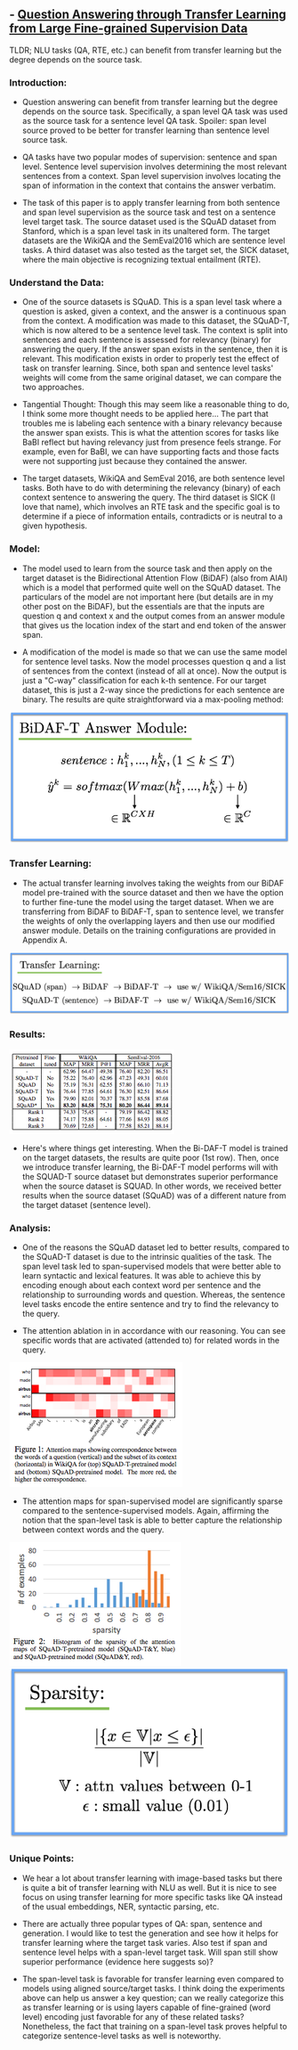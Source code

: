 ## - [Question Answering through Transfer Learning from Large Fine-grained Supervision Data](https://arxiv.org/abs/1702.02171)

TLDR; NLU tasks (QA, RTE, etc.) can benefit from transfer learning but the degree depends on the source task.

### Introduction:

- Question answering can benefit from transfer learning but the degree depends on the source task. Specifically, a span level QA task was used as the source task for a sentence level QA task. Spoiler: span level source proved to be better for transfer learning than sentence level source task.

- QA tasks have two popular modes of supervision: sentence and span level. Sentence level supervision involves determining the most relevant sentences from a context. Span level supervision involves locating the span of information in the context that contains the answer verbatim.

- The task of this paper is to apply transfer learning from both sentence and span level supervision as the source task and test on a sentence level target task. The source dataset used is the SQuAD dataset from Stanford, which is a span level task in its unaltered form. The target datasets are the WikiQA and the SemEval2016 which are sentence level tasks. A third dataset was also tested as the target set, the SICK dataset, where the main objective is recognizing textual entailment (RTE).

### Understand the Data:

- One of the source datasets is SQuAD. This is a span level task where a question is asked, given a context, and the answer is a continuous span from the context. A modification was made to this dataset, the SQuAD-T, which is now altered to be a sentence level task. The context is split into sentences and each sentence is assessed for relevancy (binary) for answering the query. If the answer span exists in the sentence, then it is relevant. This modification exists in order to properly test the effect of task on transfer learning. Since, both span and sentence level tasks' weights will come from the same original dataset, we can compare the two approaches. 

- Tangential Thought: Though this may seem like a reasonable thing to do, I think some more thought needs to be applied here... The part that troubles me is labeling each sentence with a binary relevancy because the answer span exists. This is what the attention scores for tasks like BaBI reflect but having relevancy just from presence feels strange. For example, even for BaBI, we can have supporting facts and those facts were not supporting just because they contained the answer. 

- The target datasets, WikiQA and SemEval 2016, are both sentence level tasks. Both have to do with determining the relevancy (binary) of each context sentence to answering the query. The third dataset is SICK (I love that name), which involves an RTE task and the specific goal is to determine if a piece of information entails, contradicts or is neutral to a given hypothesis.  

### Model:

- The model used to learn from the source task and then apply on the target dataset is the Bidirectional Attention Flow (BiDAF) (also from AIAI) which is a model that performed quite well on the SQuAD dataset. The particulars of the model are not important here (but details are in my other post on the BiDAF), but the essentials are that the inputs are question q and context x and the output comes from an answer module that gives us the location index of the start and end token of the answer span. 

- A modification of the model is made so that we can use the same model for sentence level tasks. Now the model processes question q and a list of sentences from the context (instead of all at once). Now the output is just a "C-way" classification for each k-th sentence. For our target dataset, this is just a  2-way since the predictions for each sentence are binary. The results are quite straightforward via a max-pooling method:

![eq1](images/transfer-qa/eq1.png)

### Transfer Learning:

- The actual transfer learning involves taking the weights from our BiDAF model pre-trained with the source dataset and then we have the option to further fine-tune the model using the target dataset. When we are transferring from BiDAF to BiDAF-T, span to sentence level, we transfer the weights of only the overlapping layers and then use our modified answer module. Details on the training configurations are provided in Appendix A. 

![eq2](images/transfer-qa/eq2.png)

### Results:

![diagram1](images/transfer-qa/diagram1.png)

- Here's where things get interesting. When the Bi-DAF-T model is trained on the target datasets, the results are quite poor (1st row). Then, once we introduce transfer learning, the Bi-DAF-T model performs will with the SQUAD-T source dataset but demonstrates superior performance when the source dataset is SQUAD. In other words, we received better results when the source dataset (SQuAD) was of a different nature from the target dataset (sentence level). 

### Analysis:

- One of the reasons the SQuAD dataset led to better results, compared to the SQuAD-T dataset is due to the intrinsic qualities of the task. The span level task led to span-supervised models that were better able to learn syntactic and lexical features. It was able to achieve this by encoding enough about each context word per sentence and the relationship to surrounding words and question. Whereas, the sentence level tasks encode the entire sentence and try to find the relevancy to the query. 

- The attention ablation in in accordance with our reasoning. You can see specific words that are activated (attended to) for related words in the query. 

![diagram2](images/transfer-qa/diagram2.png)

- The attention maps for span-supervised model are significantly sparse compared to the sentence-supervised models. Again, affirming the notion that the span-level task is able to better capture the relationship between context words and the query. 

![diagram3](images/transfer-qa/diagram3.png)
![eq3](images/transfer-qa/eq3.png)

### Unique Points:

- We hear a lot about transfer learning with image-based tasks but there is quite a bit of transfer learning with NLU as well. But it is nice to see focus on using transfer learning for more specific tasks like QA instead of the usual embeddings, NER, syntactic parsing, etc. 

- There are actually three popular types of QA: span, sentence and generation. I would like to test the generation and see how it helps for transfer learning where the target task varies. Also test if span and sentence level helps with a span-level target task. Will span still show superior performance (evidence here suggests so)? 

- The span-level task is favorable for transfer learning even compared to models using aligned source/target tasks. I think doing the experiments above can help us answer a key question; can we really categorize this as transfer learning or is using layers capable of fine-grained (word level) encoding just favorable for any of these related tasks? Nonetheless, the fact that training on a span-level task proves helpful to categorize sentence-level tasks as well is noteworthy.